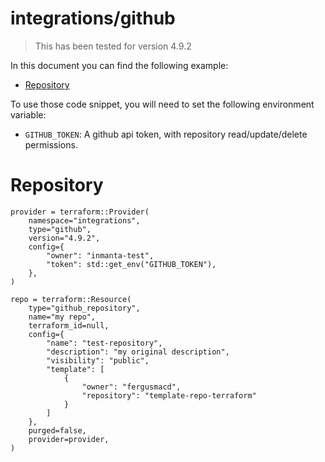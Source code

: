 # integrations/github
> This has been tested for version 4.9.2

In this document you can find the following example:
 - [Repository](#repository)

To use those code snippet, you will need to set the following environment variable:
 - `GITHUB_TOKEN`: A github api token, with repository read/update/delete permissions.

# Repository
```
provider = terraform::Provider(
    namespace="integrations",
    type="github",
    version="4.9.2",
    config={
        "owner": "inmanta-test",
        "token": std::get_env("GITHUB_TOKEN"),
    },
)

repo = terraform::Resource(
    type="github_repository",
    name="my repo",
    terraform_id=null,
    config={
        "name": "test-repository",
        "description": "my original description",
        "visibility": "public",
        "template": [
            {
                "owner": "fergusmacd",
                "repository": "template-repo-terraform"
            }
        ]
    },
    purged=false,
    provider=provider,
)
```
